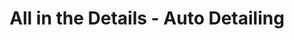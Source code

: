 ---
title: "All in the Details - Auto Detailing"
url: /fergus/all-in-the-details-auto-detailing/
shop: car repair
---